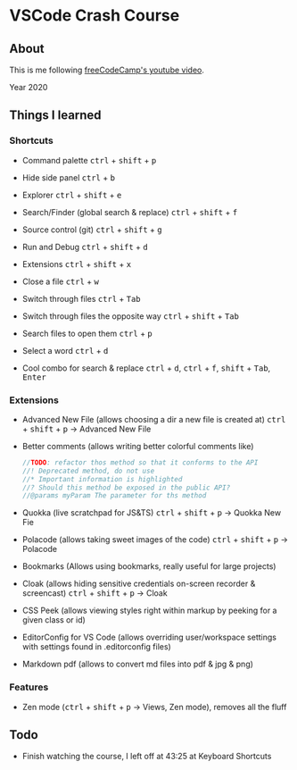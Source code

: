 # VSCode Crash Course

## About

This is me following [freeCodeCamp's youtube video](https://youtu.be/WPqXP_kLzpo).

Year 2020

## Things I learned

### Shortcuts

- Command palette
  <kbd>ctrl</kbd> + <kbd>shift</kbd> + <kbd>p</kbd>

- Hide side panel
  <kbd>ctrl</kbd> + <kbd>b</kbd>

- Explorer
  <kbd>ctrl</kbd> + <kbd>shift</kbd> + <kbd>e</kbd>

- Search/Finder (global search & replace)
  <kbd>ctrl</kbd> + <kbd>shift</kbd> + <kbd>f</kbd>

- Source control (git)
<kbd>ctrl</kbd> + <kbd>shift</kbd> + <kbd>g</kbd>

- Run and Debug
  <kbd>ctrl</kbd> + <kbd>shift</kbd> + <kbd>d</kbd>

- Extensions
  <kbd>ctrl</kbd> + <kbd>shift</kbd> + <kbd>x</kbd>

- Close a file
  <kbd>ctrl</kbd> + <kbd>w</kbd>

- Switch through files
  <kbd>ctrl</kbd> + <kbd>Tab</kbd>

- Switch through files the opposite way
  <kbd>ctrl</kbd> + <kbd>shift</kbd> + <kbd>Tab</kbd>

- Search files to open them
  <kbd>ctrl</kbd> + <kbd>p</kbd>

- Select a word
  <kbd>ctrl</kbd> + <kbd>d</kbd>

- Cool combo for search & replace
  <kbd>ctrl</kbd> + <kbd>d</kbd>,
  <kbd>ctrl</kbd> + <kbd>f</kbd>,
  <kbd>shift</kbd> + <kbd>Tab</kbd>,
  <kbd>Enter</kbd>

### Extensions

- Advanced New File (allows choosing a dir a new file is created at)
  <kbd>ctrl</kbd> + <kbd>shift</kbd> + <kbd>p</kbd> -> Advanced New File

- Better comments (allows writing better colorful comments like)
  
  ```js
  //TODO: refactor thos method so that it conforms to the API
  //! Deprecated method, do not use
  //* Important information is highlighted
  //? Should this method be exposed in the public API?
  //@params myParam The parameter for ths method
  ```

- Quokka (live scratchpad for JS&TS)
  <kbd>ctrl</kbd> + <kbd>shift</kbd> + <kbd>p</kbd> -> Quokka New Fie

- Polacode (allows taking sweet images of the code)
  <kbd>ctrl</kbd> + <kbd>shift</kbd> + <kbd>p</kbd> -> Polacode

- Bookmarks (Allows using bookmarks, really useful for large projects)

- Cloak (allows hiding sensitive credentials on-screen recorder & screencast)
  <kbd>ctrl</kbd> + <kbd>shift</kbd> + <kbd>p</kbd> -> Cloak

- CSS Peek (allows viewing styles right within markup by peeking for a given class or id)

- EditorConfig for VS Code (allows overriding user/workspace settings with settings found in .editorconfig files)

- Markdown pdf (allows to convert md files into pdf & jpg & png)

### Features

- Zen mode (<kbd>ctrl</kbd> + <kbd>shift</kbd> + <kbd>p</kbd> -> Views, Zen mode), removes all the fluff

## Todo

- Finish watching the course, I left off at 43:25 at Keyboard Shortcuts